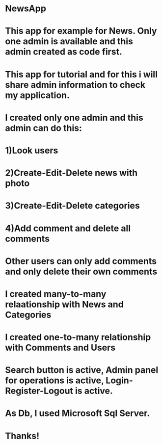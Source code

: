 # NewsApp

# This app for example for News. Only one admin is available and this admin created as code first.
# This app for tutorial and for this i will share admin information to check my application.


# I created only one admin and this admin can do this:
# 1)Look users
# 2)Create-Edit-Delete news with photo
# 3)Create-Edit-Delete categories
# 4)Add comment and delete all comments

# Other users can only add comments and only delete their own comments

# I created many-to-many relaationship with News and Categories
# I created one-to-many relationship with Comments and Users

# Search button is active, Admin panel for operations is active, Login-Register-Logout is active.
# As Db, I used Microsoft Sql Server. 

# Thanks!
